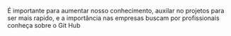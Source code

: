 É importante para aumentar nosso conhecimento, auxilar no projetos para ser mais rapido,
e a importância nas empresas buscam por profissionais conheça sobre o Git Hub

















